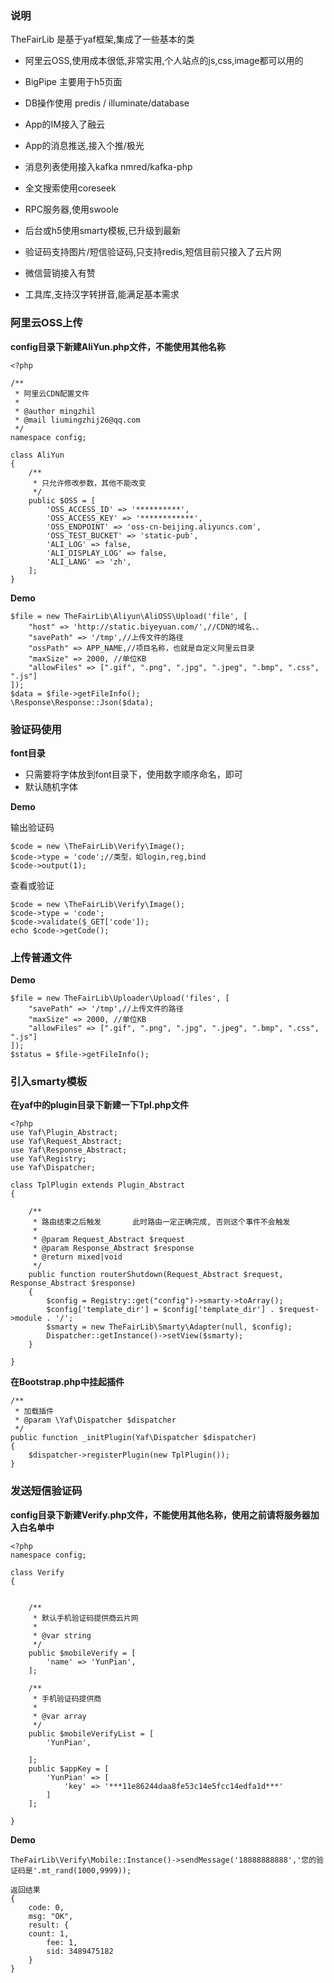 ### 说明

TheFairLib 是基于yaf框架,集成了一些基本的类

* 阿里云OSS,使用成本很低,非常实用,个人站点的js,css,image都可以用的

* BigPipe 主要用于h5页面

* DB操作使用  predis / illuminate/database

* App的IM接入了融云

* App的消息推送,接入个推/极光

* 消息列表使用接入kafka nmred/kafka-php

* 全文搜索使用coreseek

* RPC服务器,使用swoole

* 后台或h5使用smarty模板,已升级到最新

* 验证码支持图片/短信验证码,只支持redis,短信目前只接入了云片网

* 微信营销接入有赞

* 工具库,支持汉字转拼音,能满足基本需求

### 阿里云OSS上传

**config目录下新建AliYun.php文件，不能使用其他名称**

```
<?php

/**
 * 阿里云CDN配置文件
 *
 * @author mingzhil
 * @mail liumingzhij26@qq.com
 */
namespace config;

class AliYun
{
    /**
     * 只允许修改参数，其他不能改变
     */
    public $OSS = [
        'OSS_ACCESS_ID' => '**********',
        'OSS_ACCESS_KEY' => '************',
        'OSS_ENDPOINT' => 'oss-cn-beijing.aliyuncs.com',
        'OSS_TEST_BUCKET' => 'static-pub',
        'ALI_LOG' => false,
        'ALI_DISPLAY_LOG' => false,
        'ALI_LANG' => 'zh',
    ];
}

```



**Demo**

```
$file = new TheFairLib\Aliyun\AliOSS\Upload('file', [
    "host" => 'http://static.biyeyuan.com/',//CDN的域名、、
    "savePath" => '/tmp',//上传文件的路径
    "ossPath" => APP_NAME,//项目名称，也就是自定义阿里云目录
    "maxSize" => 2000, //单位KB
    "allowFiles" => [".gif", ".png", ".jpg", ".jpeg", ".bmp", ".css", ".js"]
]);
$data = $file->getFileInfo();
\Response\Response::Json($data);

```

### 验证码使用

**font目录**

* 只需要将字体放到font目录下，使用数字顺序命名，即可
* 默认随机字体

**Demo**

输出验证码

```
$code = new \TheFairLib\Verify\Image();
$code->type = 'code';//类型，如login,reg,bind
$code->output(1);

```
查看或验证

```
$code = new \TheFairLib\Verify\Image();
$code->type = 'code';
$code->validate($_GET['code']);
echo $code->getCode();
```

### 上传普通文件

**Demo**

```
$file = new TheFairLib\Uploader\Upload('files', [
    "savePath" => '/tmp',//上传文件的路径
    "maxSize" => 2000, //单位KB
    "allowFiles" => [".gif", ".png", ".jpg", ".jpeg", ".bmp", ".css", ".js"]
]);
$status = $file->getFileInfo();

```

### 引入smarty模板

**在yaf中的plugin目录下新建一下Tpl.php文件**

```
<?php
use Yaf\Plugin_Abstract;
use Yaf\Request_Abstract;
use Yaf\Response_Abstract;
use Yaf\Registry;
use Yaf\Dispatcher;

class TplPlugin extends Plugin_Abstract
{

    /**
     * 路由结束之后触发       此时路由一定正确完成, 否则这个事件不会触发
     *
     * @param Request_Abstract $request
     * @param Response_Abstract $response
     * @return mixed|void
     */
    public function routerShutdown(Request_Abstract $request, Response_Abstract $response)
    {
        $config = Registry::get("config")->smarty->toArray();
        $config['template_dir'] = $config['template_dir'] . $request->module . '/';
        $smarty = new TheFairLib\Smarty\Adapter(null, $config);
        Dispatcher::getInstance()->setView($smarty);
    }

}
```

**在Bootstrap.php中挂起插件**

```
/**
 * 加载插件
 * @param \Yaf\Dispatcher $dispatcher
 */
public function _initPlugin(Yaf\Dispatcher $dispatcher)
{
    $dispatcher->registerPlugin(new TplPlugin());
}
```

### 发送短信验证码

**config目录下新建Verify.php文件，不能使用其他名称，使用之前请将服务器加入白名单中**

```
<?php
namespace config;

class Verify
{


    /**
     * 默认手机验证码提供商云片网
     *
     * @var string
     */
    public $mobileVerify = [
        'name' => 'YunPian',
    ];

    /**
     * 手机验证码提供商
     *
     * @var array
     */
    public $mobileVerifyList = [
        'YunPian',

    ];
    public $appKey = [
        'YunPian' => [
            'key' => '***11e86244daa8fe53c14e5fcc14edfa1d***'
        ]
    ];

}

```

**Demo**

```
TheFairLib\Verify\Mobile::Instance()->sendMessage('18888888888','您的验证码是'.mt_rand(1000,9999));

返回结果
{
    code: 0,
    msg: "OK",
    result: {
    count: 1,
        fee: 1,
        sid: 3489475182
    }
}
```

